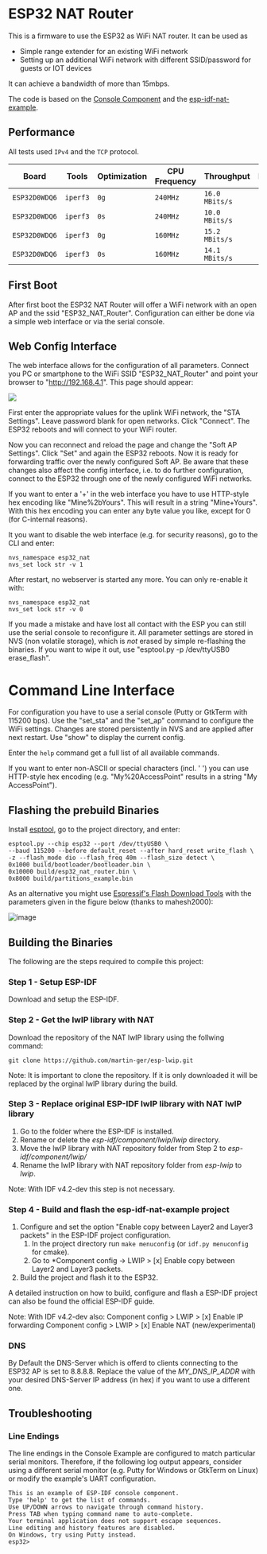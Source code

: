 # ESP32 NAT Router

This is a firmware to use the ESP32 as WiFi NAT router. It can be used as
- Simple range extender for an existing WiFi network
- Setting up an additional WiFi network with different SSID/password for guests or IOT devices

It can achieve a bandwidth of more than 15mbps.

The code is based on the [Console Component](https://docs.espressif.com/projects/esp-idf/en/latest/api-guides/console.html#console) and the [esp-idf-nat-example](https://github.com/jonask1337/esp-idf-nat-example). 

## Performance

All tests used `IPv4` and the `TCP` protocol.

| Board | Tools | Optimization | CPU Frequency | Throughput | Power |
| ----- | ----- | ------------ | ------------- | ---------- | ----- |
| `ESP32D0WDQ6` | `iperf3` | `0g` | `240MHz` | `16.0 MBits/s` | `1.6 W` |
| `ESP32D0WDQ6` | `iperf3` | `0s` | `240MHz` | `10.0 MBits/s` | `1.8 W` | 
| `ESP32D0WDQ6` | `iperf3` | `0g` | `160MHz` | `15.2 MBits/s` | `1.4 W` |
| `ESP32D0WDQ6` | `iperf3` | `0s` | `160MHz` | `14.1 MBits/s` | `1.5 W` |

## First Boot
After first boot the ESP32 NAT Router will offer a WiFi network with an open AP and the ssid "ESP32_NAT_Router". Configuration can either be done via a simple web interface or via the serial console. 

## Web Config Interface
The web interface allows for the configuration of all parameters. Connect you PC or smartphone to the WiFi SSID "ESP32_NAT_Router" and point your browser to "http://192.168.4.1". This page should appear:

<img src="https://raw.githubusercontent.com/martin-ger/esp32_nat_router/master/ESP32_NAT_UI.JPG">

First enter the appropriate values for the uplink WiFi network, the "STA Settings". Leave password blank for open networks. Click "Connect". The ESP32 reboots and will connect to your WiFi router.

Now you can reconnect and reload the page and change the "Soft AP Settings". Click "Set" and again the ESP32 reboots. Now it is ready for forwarding traffic over the newly configured Soft AP. Be aware that these changes also affect the config interface, i.e. to do further configuration, connect to the ESP32 through one of the newly configured WiFi networks.

If you want to enter a '+' in the web interface you have to use HTTP-style hex encoding like "Mine%2bYours". This will result in a string "Mine+Yours". With this hex encoding you can enter any byte value you like, except for 0 (for C-internal reasons).

It you want to disable the web interface (e.g. for security reasons), go to the CLI and enter:
```
nvs_namespace esp32_nat
nvs_set lock str -v 1
```
After restart, no webserver is started any more. You can only re-enable it with:
```
nvs_namespace esp32_nat
nvs_set lock str -v 0
```
If you made a mistake and have lost all contact with the ESP you can still use the serial console to reconfigure it. All parameter settings are stored in NVS (non volatile storage), which is *not* erased by simple re-flashing the binaries. If you want to wipe it out, use "esptool.py -p /dev/ttyUSB0 erase_flash".

# Command Line Interface

For configuration you have to use a serial console (Putty or GtkTerm with 115200 bps).
Use the "set_sta" and the "set_ap" command to configure the WiFi settings. Changes are stored persistently in NVS and are applied after next restart. Use "show" to display the current config.

Enter the `help` command get a full list of all available commands.

If you want to enter non-ASCII or special characters (incl. ' ') you can use HTTP-style hex encoding (e.g. "My%20AccessPoint" results in a string "My AccessPoint").

## Flashing the prebuild Binaries
Install [esptool](https://github.com/espressif/esptool), go to the project directory, and enter:
```
esptool.py --chip esp32 --port /dev/ttyUSB0 \
--baud 115200 --before default_reset --after hard_reset write_flash \
-z --flash_mode dio --flash_freq 40m --flash_size detect \
0x1000 build/bootloader/bootloader.bin \
0x10000 build/esp32_nat_router.bin \
0x8000 build/partitions_example.bin
```

As an alternative you might use [Espressif's Flash Download Tools](https://www.espressif.com/en/products/hardware/esp32/resources) with the parameters given in the figure below (thanks to mahesh2000):

![image](https://raw.githubusercontent.com/martin-ger/esp32_nat_router/master/FlasherUI.jpg)

## Building the Binaries
The following are the steps required to compile this project:

### Step 1 - Setup ESP-IDF
Download and setup the ESP-IDF.

### Step 2 - Get the lwIP library with NAT
Download the repository of the NAT lwIP library using the follwing command:

`git clone https://github.com/martin-ger/esp-lwip.git`

Note: It is important to clone the repository. If it is only downloaded it will be replaced by the orginal lwIP library during the build.

### Step 3 - Replace original ESP-IDF lwIP library with NAT lwIP library
1. Go to the folder where the ESP-IDF is installed.
2. Rename or delete the *esp-idf/component/lwip/lwip* directory.
3. Move the lwIP library with NAT repository folder from Step 2 to *esp-idf/component/lwip/*
4. Rename the lwIP library with NAT repository folder from *esp-lwip* to *lwip*.

Note: With IDF v4.2-dev this step is not necessary.

### Step 4 - Build and flash the esp-idf-nat-example project
1. Configure and set the option "Enable copy between Layer2 and Layer3 packets" in the ESP-IDF project configuration.
    1. In the project directory run `make menuconfig` (or `idf.py menuconfig` for cmake).
    2. Go to *Component config -> LWIP > [x] Enable copy between Layer2 and Layer3 packets.
2. Build the project and flash it to the ESP32.

A detailed instruction on how to build, configure and flash a ESP-IDF project can also be found the official ESP-IDF guide.

Note: With IDF v4.2-dev also: 
    Component config > LWIP > [x] Enable IP forwarding
    Component config > LWIP > [x] Enable NAT (new/experimental)
 

### DNS
By Default the DNS-Server which is offerd to clients connecting to the ESP32 AP is set to 8.8.8.8.
Replace the value of the *MY_DNS_IP_ADDR* with your desired DNS-Server IP address (in hex) if you want to use a different one.

## Troubleshooting

### Line Endings

The line endings in the Console Example are configured to match particular serial monitors. Therefore, if the following log output appears, consider using a different serial monitor (e.g. Putty for Windows or GtkTerm on Linux) or modify the example's UART configuration.

```
This is an example of ESP-IDF console component.
Type 'help' to get the list of commands.
Use UP/DOWN arrows to navigate through command history.
Press TAB when typing command name to auto-complete.
Your terminal application does not support escape sequences.
Line editing and history features are disabled.
On Windows, try using Putty instead.
esp32>
```
